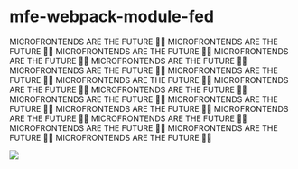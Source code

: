 # mfe-webpack-module-fed
MICROFRONTENDS ARE THE FUTURE 👨‍💻 MICROFRONTENDS ARE THE FUTURE 👨‍💻 MICROFRONTENDS ARE THE FUTURE 👨‍💻 MICROFRONTENDS ARE THE FUTURE 👨‍💻 MICROFRONTENDS ARE THE FUTURE 👨‍💻 MICROFRONTENDS ARE THE FUTURE 👨‍💻 MICROFRONTENDS ARE THE FUTURE 👨‍💻 MICROFRONTENDS ARE THE FUTURE 👨‍💻 MICROFRONTENDS ARE THE FUTURE 👨‍💻 MICROFRONTENDS ARE THE FUTURE 👨‍💻 MICROFRONTENDS ARE THE FUTURE 👨‍💻 MICROFRONTENDS ARE THE FUTURE 👨‍💻 MICROFRONTENDS ARE THE FUTURE 👨‍💻 MICROFRONTENDS ARE THE FUTURE 👨‍💻 MICROFRONTENDS ARE THE FUTURE 👨‍💻 MICROFRONTENDS ARE THE FUTURE 👨‍💻 MICROFRONTENDS ARE THE FUTURE 👨‍💻 MICROFRONTENDS ARE THE FUTURE 👨‍💻 

![](https://media.giphy.com/media/l0CRCmMBYQbL7dCmI/giphy.gif)

